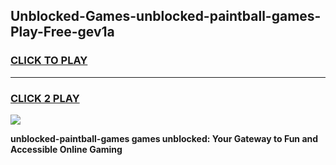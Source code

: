 
## Unblocked-Games-unblocked-paintball-games-Play-Free-gev1a
<h3>
<a href="https://premium76.site?title=unblocked-paintball-games&ref=10A">CLICK TO PLAY</a></h3>
<hr>

<h3>
<a href="https://premium76.site?title=unblocked-paintball-games&ref=10A">CLICK 2 PLAY</a>
  
</h3>

<a href="https://premium76.site?title=unblocked-paintball-games&ref=10A"><img src="https://clearcache.store/games.png"></a>


**unblocked-paintball-games games unblocked: Your Gateway to Fun and Accessible Online Gaming**
